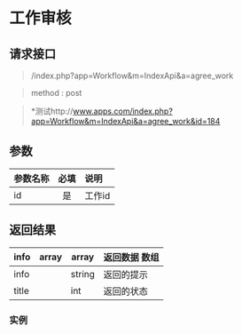 # 工作审核
## 请求接口 

> /index.php?app=Workflow&m=IndexApi&a=agree_work

>  method : post

> *测试http://www.apps.com/index.php?app=Workflow&m=IndexApi&a=agree_work&id=184
## 参数

| 参数名称      |    必填 | 说明  |
| :-------- | :--------:| :-- |
|id| 是| 工作id  |


## 返回结果
|info|array | array | 返回数据 数组|
|:----|----|----|-----|
|info| |string|返回的提示|
|title||int|返回的状态|





### 实例

``` javascript